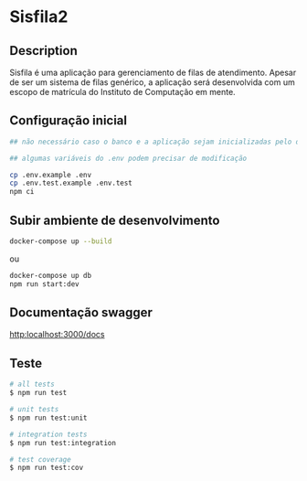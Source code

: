 # Sisfila2

## Description

Sisfila é uma aplicação para gerenciamento de filas de atendimento. Apesar de ser um sistema de filas genérico, a aplicação será desenvolvida com um escopo de matrícula do Instituto de Computação em mente.

## Configuração inicial
```bash
## não necessário caso o banco e a aplicação sejam inicializadas pelo docker-compose

## algumas variáveis do .env podem precisar de modificação

cp .env.example .env
cp .env.test.example .env.test
npm ci
```

## Subir ambiente de desenvolvimento

```bash
docker-compose up --build
```
ou
```bash
docker-compose up db
npm run start:dev
```

## Documentação swagger
<http:localhost:3000/docs>

## Teste

```bash
# all tests
$ npm run test

# unit tests
$ npm run test:unit

# integration tests
$ npm run test:integration

# test coverage
$ npm run test:cov
```